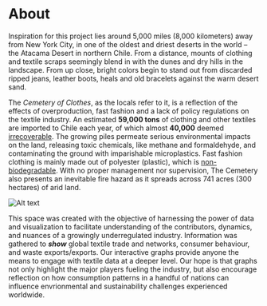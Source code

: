 # About 

Inspiration for this project lies around 5,000 miles (8,000 kilometers) away from New York City, in one of the oldest and driest deserts in the world – the Atacama Desert in northern Chile. From a distance, mounts of clothing and textile scraps seemingly blend in with the dunes and dry hills in the landscape. From up close, bright colors begin to stand out from discarded ripped jeans, leather boots, heals and old bracelets against the warm desert sand. 

The *Cemetery of Clothes*, as the locals refer to it, is a reflection of the effects of overproduction, fast fashion and a lack of policy regulations on the textile industry. An estimated **59,000 tons** of clothing and other textiles are imported to Chile each year, of which almost **40,000** deemed [irrecoverable](https://www.aljazeera.com/gallery/2021/11/8/chiles-desert-dumping-ground-for-fast-fashion-leftovers). The growing piles permeate serious environmental impacts on the land, releasing toxic chemicals, like methane and formaldehyde, and contaminating the ground with imparishable microplastics. Fast fashion clothing is mainly made out of polyester (plastic), which is [non-biodegradable](https://earth.org/fast-fashions-detrimental-effect-on-the-environment/). With no proper management nor supervision, The Cemetery also presents an inevitable fire hazard as it spreads across 741 acres (300 hectares) of arid land. 

![Alt text](https://ichef.bbci.co.uk/ace/ws/800/cpsprodpb/AA23/production/_122955534_atacama-4.jpg.webp)

This space was created with the objective of harnessing the power of data and visualization to facilitate understanding of the contributors, dynamics, and nuances of a growingly underregulated industry. Information was gathered to ***show*** global textile trade and networks,  consumer behaviour, and waste exports/exports. Our interactive graphs provide anyone the means to engage with textile data at a deeper level.  Our hope is that graphs not only highlight the major players fueling the industry, but also encourage reflection on how consumption patterns in a handful of nations can influence envrionmental and sustainability challenges experienced worldwide.
